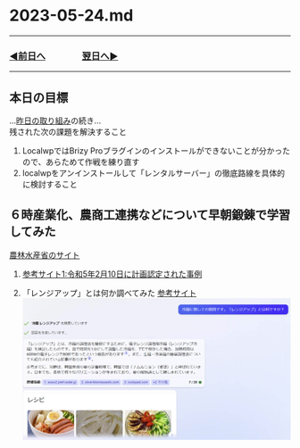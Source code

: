 # 2023-05-24.md

---
### [◀️前日へ](https://github.com/yuasys/chatty-journal/blob/main/2023/05/2023-05-23.md)&emsp;&emsp;&emsp;&emsp;[翌日へ▶️](https://github.com/yuasys/chatty-journal/blob/main/2023/05/2023-05-25.md)
---

## 本日の目標

...[昨日の取り組み](https://github.com/yuasys/chatty-journal/blob/main/2023/05/2023-05-23.md)の続き...  
残された次の課題を解決すること

1. LocalwpではBrizy Proブラグインのインストールができないことが分かったので、あらためて作戦を練り直す
2. localwpをアンインストールして「レンタルサーバー」の徹底路線を具体的に検討すること

## ６時産業化、農商工連携などについて早朝鍛錬で学習してみた

[農林水産省のサイト](https://www.maff.go.jp/j/shokusan/sanki/nosyoko/)

1. [参考サイト1:令和5年2月10日に計画認定された事例](https://www.maff.go.jp/j/shokusan/sanki/nosyoko/attach/pdf/index-5.pdf)

2. 「レンジアップ」とは何か調べてみた [参考サイト](https://www.olive-hitomawashi.com/column/2019/02/post-4059.html)
![](https://github.com/yuasys/chatty-journal/blob/main/images/%E3%83%AC%E3%83%B3%E3%82%B8%E3%82%A2%E3%83%83%E3%83%97%E3%81%A8%E3%81%AF.png)
